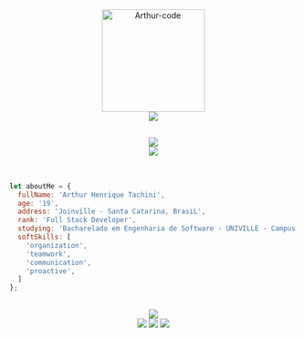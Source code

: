 <div align="center">
  <img alt="Arthur-code" height="180" src="https://i.pinimg.com/originals/ac/8f/61/ac8f610d390a504026b5e7bd2b67818f.gif">
</div>

<div align="center">
    <img src="https://readme-typing-svg.demolab.com/?font=Roboto&weight=900&size=34&duration=1&pause=1&color=FFFFFF&center=true&vCenter=true&repeat=false&width=520&lines=Ol%C3%A1,+me+chamo+Arthur+Tachini!">
</div>

##

<div align="center">
  <div>
    <img src="https://readme-typing-svg.demolab.com/?font=Roboto&weight=900&size=20&duration=1&pause=1&color=FFFFFF&center=true&vCenter=true&repeat=false&width=460&lines=Minhas+tecnologias:">
  </div>
  <div>
    <img src="https://skillicons.dev/icons?i=html,css,bootstrap,js,php,laravel,mysql,docker,git,gitlab" />
  </div>
</div>
</div><br>

##

```JavaScript
let aboutMe = {
  fullName: 'Arthur Henrique Tachini',
  age: '19',
  address: 'Joinville - Santa Catarina, BrasiL',
  rank: 'Full Stack Developer',
  studying: 'Bacharelado em Engenharia de Software - UNIVILLE - Campus Joinville',
  softSkills: [
    'organization',
    'teamwork',
    'communication',
    'proactive',
  ]
};
```

##
  
<div align="center">
  <img src="https://readme-typing-svg.demolab.com/?font=Roboto&weight=900&size=20&duration=1&pause=1&color=FFFFFF&center=true&vCenter=true&repeat=false&width=460&lines=Voc%C3%AA+pode+entrar+em+contato+comigo+por:">
  <div>
    <a href="https://www.linkedin.com/in/arthurtachini" target="_blank"><img src="https://img.shields.io/badge/-LinkedIn-%230077B5?style=for-the-badge&logo=linkedin&logoColor=white" target="_blank"></a>
    <a href="https://www.instagram.com/tachiini_/" target="_blank"><img src="https://img.shields.io/badge/-Instagram-%23E4405F?style=for-the-badge&logo=instagram&logoColor=white" target="_blank"></a>
    <a href = "mailto:tachiniarthur@gmail.com"><img src="https://img.shields.io/badge/-Gmail-%23333?style=for-the-badge&logo=gmail&logoColor=white" target="_blank"></a>
  </div>
</div>
